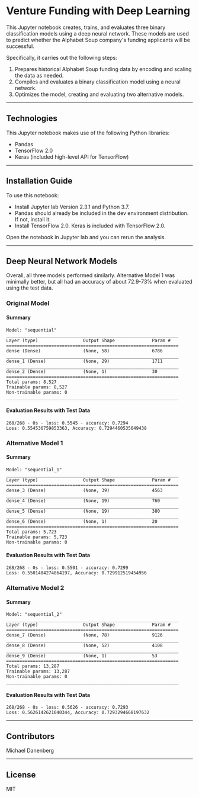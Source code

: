 # Venture Funding with Deep Learning

This Jupyter notebook creates, trains, and evaluates three binary classification models using a deep neural network.  These models are used to predict whether the Alphabet Soup company's funding applicants will be successful.

Specifically, it carries out the following steps:
1. Prepares historical Alphabet Soup funding data by encoding and scaling the data as needed.
2. Compiles and evaluates a binary classification model using a neural network.
3. Optimizes the model, creating and evaluating two alternative models.

---

## Technologies

This Jupyter notebook makes use of the following Python libraries:
* Pandas
* TensorFlow 2.0
* Keras (included high-level API for TensorFlow)

---

## Installation Guide

To use this notebook:
* Install Jupyter lab Version 2.3.1 and Python 3.7.
* Pandas should already be included in the dev environment distribution.  If not, install it.
* Install TensorFlow 2.0.  Keras is included with TensorFlow 2.0.

Open the notebook in Jupyter lab and you can rerun the analysis.

---

## Deep Neural Network Models

Overall, all three models performed similarly.  Alternative Model 1 was minimally better, but all had an accuracy of about 72.9-73% when evaluated using the test data.

### Original Model
#### Summary
```
Model: "sequential"
_________________________________________________________________
Layer (type)                 Output Shape              Param #   
=================================================================
dense (Dense)                (None, 58)                6786      
_________________________________________________________________
dense_1 (Dense)              (None, 29)                1711      
_________________________________________________________________
dense_2 (Dense)              (None, 1)                 30        
=================================================================
Total params: 8,527
Trainable params: 8,527
Non-trainable params: 0
_________________________________________________________________

```
#### Evaluation Results with Test Data
```
268/268 - 0s - loss: 0.5545 - accuracy: 0.7294
Loss: 0.554536759853363, Accuracy: 0.7294460535049438
```

### Alternative Model 1
#### Summary
```
Model: "sequential_1"
_________________________________________________________________
Layer (type)                 Output Shape              Param #   
=================================================================
dense_3 (Dense)              (None, 39)                4563      
_________________________________________________________________
dense_4 (Dense)              (None, 19)                760       
_________________________________________________________________
dense_5 (Dense)              (None, 19)                380       
_________________________________________________________________
dense_6 (Dense)              (None, 1)                 20        
=================================================================
Total params: 5,723
Trainable params: 5,723
Non-trainable params: 0
```
#### Evaluation Results with Test Data
```
268/268 - 0s - loss: 0.5501 - accuracy: 0.7299
Loss: 0.5501484274864197, Accuracy: 0.729912519454956
```

### Alternative Model 2
#### Summary
```
Model: "sequential_2"
_________________________________________________________________
Layer (type)                 Output Shape              Param #   
=================================================================
dense_7 (Dense)              (None, 78)                9126      
_________________________________________________________________
dense_8 (Dense)              (None, 52)                4108      
_________________________________________________________________
dense_9 (Dense)              (None, 1)                 53        
=================================================================
Total params: 13,287
Trainable params: 13,287
Non-trainable params: 0
_________________________________________________________________
```
#### Evaluation Results with Test Data
```
268/268 - 0s - loss: 0.5626 - accuracy: 0.7293
Loss: 0.5626142621040344, Accuracy: 0.7293294668197632
```

---

## Contributors

Michael Danenberg

---

## License

MIT